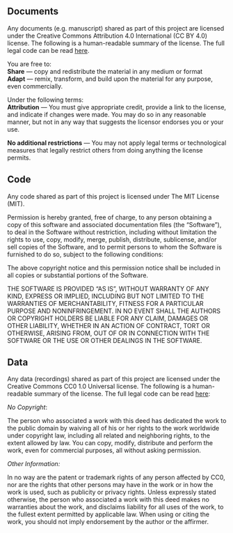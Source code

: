 <h2>Documents</h2>

<p>Any documents (e.g. manuscript) shared as part of this project are licensed under the Creative Commons Attribution 4.0 International (CC BY 4.0) license.
The following is a human-readable summary of the license. The full legal code can be read <a href="https://creativecommons.org/licenses/by/4.0/legalcode">here</a>.</p>

<p>You are free to:<br/>
<strong>Share</strong> — copy and redistribute the material in any medium or format<br/>
<strong>Adapt</strong> — remix, transform, and build upon the material
for any purpose, even commercially.</p>

<p>Under the following terms:<br/>
<strong>Attribution</strong> — You must give appropriate credit, provide a link to the license, and indicate if changes were made. You may do so in any reasonable manner, but not in any way that suggests the licensor endorses you or your use.

<strong>No additional restrictions</strong> — You may not apply legal terms or technological measures that legally restrict others from doing anything the license permits.


<h2>Code</h2>

<p>Any code shared as part of this project is licensed under The MIT License (MIT).</p>

<p>Permission is hereby granted, free of charge, to any person obtaining a copy of this software and associated documentation files (the &ldquo;Software&rdquo;), to deal in the Software without restriction, including without limitation the rights to use, copy, modify, merge, publish, distribute, sublicense, and/or sell copies of the Software, and to permit persons to whom the Software is furnished to do so, subject to the following conditions:</p>

<p>The above copyright notice and this permission notice shall be included in all copies or substantial portions of the Software.</p>

<p>THE SOFTWARE IS PROVIDED &ldquo;AS IS&rdquo;, WITHOUT WARRANTY OF ANY KIND, EXPRESS OR IMPLIED, INCLUDING BUT NOT LIMITED TO THE WARRANTIES OF MERCHANTABILITY, FITNESS FOR A PARTICULAR PURPOSE AND NONINFRINGEMENT. IN NO EVENT SHALL THE AUTHORS OR COPYRIGHT HOLDERS BE LIABLE FOR ANY CLAIM, DAMAGES OR OTHER LIABILITY, WHETHER IN AN ACTION OF CONTRACT, TORT OR OTHERWISE, ARISING FROM, OUT OF OR IN CONNECTION WITH THE SOFTWARE OR THE USE OR OTHER DEALINGS IN THE SOFTWARE.</p>


<h2>Data</h2>

<p>Any data (recordings) shared as part of this project are licensed under the Creative Commons CC0 1.0 Universal license. The following is a human-readable summary of the license. The full legal code can be read <a href="https://creativecommons.org/publicdomain/zero/1.0/legalcode">here</a>:</p>

<p><em>No Copyright</em>:</p>

<p>The person who associated a work with this deed has dedicated the work to the public domain by waiving all of his or her rights to the work worldwide under copyright law, including all related and neighboring rights, to the extent allowed by law.  You can copy, modify, distribute and perform the work, even for commercial purposes, all without asking permission.</p>

<p><em>Other Information:</em> </p>

<p>In no way are the patent or trademark rights of any person affected by CC0, nor are the rights that other persons may have in the work or in how the work is used, such as publicity or privacy rights.  Unless expressly stated otherwise, the person who associated a work with this deed makes no warranties about the work, and disclaims liability for all uses of the work, to the fullest extent permitted by applicable law.  When using or citing the work, you should not imply endorsement by the author or the affirmer.</p>

